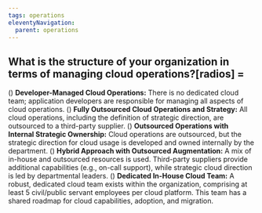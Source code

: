 ```yaml
---
tags: operations
eleventyNavigation:
  parent: operations
---
```


## What is the structure of your organization in terms of managing cloud operations?[radios] =

() **Developer-Managed Cloud Operations:** There is no dedicated cloud team; application developers are responsible for managing all aspects of cloud operations.
() **Fully Outsourced Cloud Operations and Strategy:** All cloud operations, including the definition of strategic direction, are outsourced to a third-party supplier.
() **Outsourced Operations with Internal Strategic Ownership:** Cloud operations are outsourced, but the strategic direction for cloud usage is developed and owned internally by the department.
() **Hybrid Approach with Outsourced Augmentation:** A mix of in-house and outsourced resources is used. Third-party suppliers provide additional capabilities (e.g., on-call support), while strategic cloud direction is led by departmental leaders.
() **Dedicated In-House Cloud Team:** A robust, dedicated cloud team exists within the organization, comprising at least 5 civil/public servant employees per cloud platform. This team has a shared roadmap for cloud capabilities, adoption, and migration.
